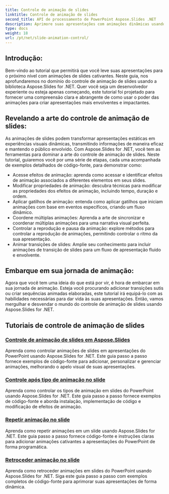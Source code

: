 ```yaml
---
title: Controle de animação de slides
linktitle: Controle de animação de slides
second_title: API de processamento de PowerPoint Aspose.Slides .NET
description: Aprimore suas apresentações com animações dinâmicas usando Aspose.Slides for .NET. Aprenda como controlar animações de slides passo a passo neste tutorial abrangente.
type: docs
weight: 18
url: /pt/net/slide-animation-control/
---
```


## Introdução:

Bem-vindo ao tutorial que permitirá que você leve suas apresentações para o próximo nível com animações de slides cativantes. Neste guia, nos aprofundaremos no domínio do controle de animação de slides usando a biblioteca Aspose.Slides for .NET. Quer você seja um desenvolvedor experiente ou esteja apenas começando, este tutorial foi projetado para fornecer uma compreensão clara e abrangente de como usar o poder das animações para criar apresentações mais envolventes e impactantes.

## Revelando a arte do controle de animação de slides:

As animações de slides podem transformar apresentações estáticas em experiências visuais dinâmicas, transmitindo informações de maneira eficaz e mantendo o público envolvido. Com Aspose.Slides for .NET, você tem as ferramentas para dominar a arte do controle de animação de slides. Neste tutorial, guiaremos você por uma série de etapas, cada uma acompanhada de exemplos detalhados de código-fonte, para demonstrar como:

- Acesse efeitos de animação: aprenda como acessar e identificar efeitos de animação associados a diferentes elementos em seus slides.
- Modificar propriedades de animação: descubra técnicas para modificar as propriedades dos efeitos de animação, incluindo tempo, duração e ordem.
- Aplicar gatilhos de animação: entenda como aplicar gatilhos que iniciam animações com base em eventos específicos, criando um fluxo dinâmico.
- Coordene múltiplas animações: Aprenda a arte de sincronizar e coordenar múltiplas animações para uma narrativa visual perfeita.
- Controlar a reprodução e pausa da animação: explore métodos para controlar a reprodução de animações, permitindo controlar o ritmo da sua apresentação.
- Animar transições de slides: Amplie seu conhecimento para incluir animações de transição de slides para um fluxo de apresentação fluido e envolvente.

## Embarque em sua jornada de animação:

Agora que você tem uma ideia do que está por vir, é hora de embarcar em sua jornada de animação. Esteja você procurando adicionar transições sutis ou criar sequências animadas elaboradas, este tutorial irá equipá-lo com as habilidades necessárias para dar vida às suas apresentações. Então, vamos mergulhar e desvendar o mundo do controle de animação de slides usando Aspose.Slides for .NET.

## Tutoriais de controle de animação de slides
### [Controle de animação de slides em Aspose.Slides](./slide-animation-control/)
Aprenda como controlar animações de slides em apresentações do PowerPoint usando Aspose.Slides for .NET. Este guia passo a passo fornece exemplos de código-fonte para adicionar, personalizar e gerenciar animações, melhorando o apelo visual de suas apresentações.
### [Controle após tipo de animação no slide](./control-after-animation-type/)
Aprenda como controlar os tipos de animação em slides do PowerPoint usando Aspose.Slides for .NET. Este guia passo a passo fornece exemplos de código-fonte e aborda instalação, implementação de código e modificação de efeitos de animação.
### [Repetir animação no slide](./repeat-animation-on-slide/)
Aprenda como repetir animações em um slide usando Aspose.Slides for .NET. Este guia passo a passo fornece código-fonte e instruções claras para adicionar animações cativantes a apresentações do PowerPoint de forma programática.
### [Retroceder animação no slide](./rewind-animation-on-slide/)
Aprenda como retroceder animações em slides do PowerPoint usando Aspose.Slides for .NET. Siga este guia passo a passo com exemplos completos de código-fonte para aprimorar suas apresentações de forma dinâmica.